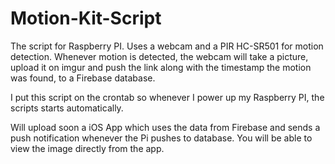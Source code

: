 # Motion-Kit-Script
The script for Raspberry PI. Uses a webcam and a PIR HC-SR501 for motion detection. Whenever motion is detected, the webcam will take a picture, upload it on imgur and push the link along with the timestamp the motion was found, to a Firebase database. 

I put this script on the crontab so whenever I power up my Raspberry PI, the scripts starts automatically.

Will upload soon a iOS App which uses the data from Firebase and sends a push notification whenever the Pi pushes to database. You will be able to view the image directly from the app.
